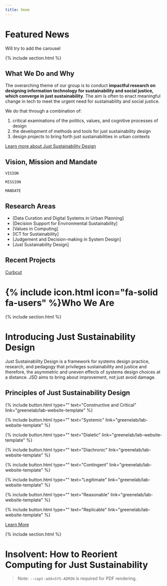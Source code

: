 ```yaml
---
title: Home
---
```


# Featured News

Will try to add the carousel 

{% include section.html %}

## What We Do and Why

The overarching theme of our group is to conduct  **impactful research on designing information technology for sustainability and social justice, which converge in just sustainability**. The aim is often to enact meaningful change in tech to meet the urgent need for sustainability and social justice. 

We do that through a combination of:
1. critical examinations of the politics, values, and cognitive processes of design
2. the development of methods and tools for just sustainability design 
3. design projects to bring forth just sustainabilities in urban contexts

[Learn more about Just Sustainability Design](https://scd-github.github.io/jsd-lab-website-template/introduction%20to%20JSD/)


## Vision, Mission and Mandate

```
VISION
```

```
MISSION
```

```
MANDATE
```


## Research Areas

- [Data Curation and Digital Systems in Urban Planning]
- [Decision Support for Environmental Sustainability]
- [Values in Computing]
- [ICT for Sustainability]
- [Judgement and Decision-making in System Design]
- [Just Sustainability Design]


## Recent Projects
[Curbcut](https://toronto.curbcut.ca/)

# {% include icon.html icon="fa-solid fa-users" %}Who We Are


{% include section.html %}

# Introducing Just Sustainability Design

Just Sustainability Design is a framework for systems design practice, research, and pedagogy that privileges sustainability and justice and therefore, the asymmetric and uneven effects of systems design choices at a distance. JSD aims to bring about improvement, not just avoid damage. 

## Principles of Just Sustainability Design

{%
  include button.html
  type=""
  text="Constructive and Critical"
  link="greenelab/lab-website-template"
%}

{%
  include button.html
  type=""
  text="Systemic"
  link="greenelab/lab-website-template"
%}

{%
  include button.html
  type=""
  text="Dialetic"
  link="greenelab/lab-website-template"
%}

{%
  include button.html
  type=""
  text="Diachronic"
  link="greenelab/lab-website-template"
%}

{%
  include button.html
  type=""
  text="Contingent"
  link="greenelab/lab-website-template"
%}

{%
  include button.html
  type=""
  text="Legitimate"
  link="greenelab/lab-website-template"
%}

{%
  include button.html
  type=""
  text="Reasonable"
  link="greenelab/lab-website-template"
%}

{%
  include button.html
  type=""
  text="Replicable"
  link="greenelab/lab-website-template"
%}

[Learn More](https://scd-github.github.io/jsd-lab-website-template/introduction%20to%20JSD/)

{% include section.html %}

# Insolvent: How to Reorient Computing for Just Sustainability

> Note: `--capt-add=SYS-ADMIN` is required for PDF rendering.
